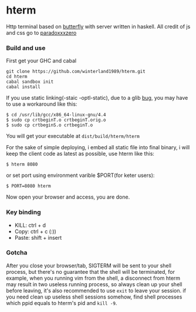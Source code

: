 # hterm
Http terminal based on [butterfly](https://github.com/paradoxxxzero/butterfly) with server written in haskell.
All credit of js and css go to [paradoxxxzero](https://github.com/paradoxxxzero/butterfly)

### Build and use
First get your GHC and cabal
```
git clone https://github.com/winterland1989/hterm.git
cd hterm
cabal sandbox init
cabal install
```
If you use static linking(-staic -optl-static), due to a glib [bug](http://stackoverflow.com/questions/6634387/c-statically-linked-shared-library), you may have to use a workaround like this:
```
$ cd /usr/lib/gcc/x86_64-linux-gnu/4.4
$ sudo cp crtbeginT.o crtbeginT.orig.o
$ sudo cp crtbeginS.o crtbeginT.o
```
You will get your executable at `dist/build/hterm/hterm`

For the sake of simple deploying, i embed all static file into final binary, i will keep the client code as latest as possible, use hterm like this:
```
$ hterm 8080
```
or set port using environment varible $PORT(for keter users):
```
$ PORT=8080 hterm
```
Now open your browser and access, you are done.

### Key binding
+ KILL:  ctrl + d
+ Copy:  ctrl + c (:))
+ Paste: shift + insert

### Gotcha
After you close your browser/tab, SIGTERM will be sent to your shell process, but there's no guarantee that the shell will be terminated, for example, when you running vim from the shell, a disconnect from hterm may result in two useless running process, so always clean up your shell before leaving, it's also recommended to use ```exit``` to leave your session.
if you need clean up useless shell sessions somehow, find shell processes which ppid equals to hterm's pid and ```kill -9```.
